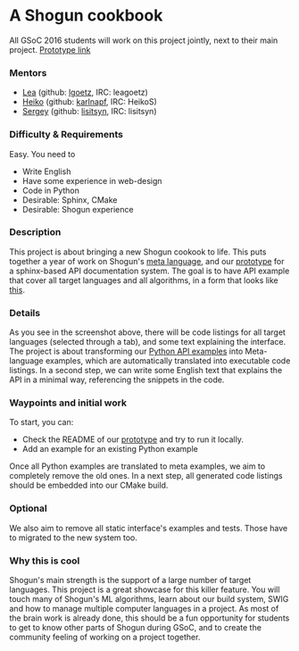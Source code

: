 # A Shogun cookbook

All GSoC 2016 students will work on this project jointly, next to their main project.
[Prototype link](https://github.com/shogun-toolbox/shogun/tree/feature/sphinxdoc/doc/cookbook)

### Mentors
 * [Lea](Lea%20Goetz) (github: [lgoetz](https://github.com/lgoetz), IRC: leagoetz)
 * [Heiko](Heiko%20Strathmann) (github: [karlnapf](https://github.com/karlnapf), IRC: HeikoS)
 * [Sergey](Sergey%20Lisitsyn) (github: [lisitsyn](https://github.com/lisitsyn), IRC: lisitsyn)

### Difficulty & Requirements
Easy. You need to
 * Write English
 * Have some experience in web-design
 * Code in Python
 * Desirable: Sphinx, CMake
 * Desirable: Shogun experience

### Description
This project is about bringing a new Shogun cookook to life. This puts together a year of work on Shogun's [meta language](https://github.com/shogun-toolbox/shogun/wiki/Example_Generation), and our [prototype](https://github.com/shogun-toolbox/shogun/tree/feature/sphinxdoc/doc/sphinx) for a sphinx-based API documentation system. The goal is to have API example that cover all target languages and all algorithms, in a form that looks like [this](https://cloud.githubusercontent.com/assets/3594351/13373164/c1399ca6-dd57-11e5-866b-4db9f3f2fb0f.png).



### Details
As you see in the screenshot above, there will be code listings for all target languages (selected through a tab), and some text explaining the interface. The project is about transforming our [Python API examples](https://github.com/shogun-toolbox/shogun/tree/develop/examples/undocumented/python_modular) into Meta-language examples, which are automatically translated into executable code listings. In a second step, we can write some English text that explains the API in a minimal way, referencing the snippets in the code.

### Waypoints and initial work
To start, you can:

 * Check the README of our [prototype](https://github.com/shogun-toolbox/shogun/tree/feature/sphinxdoc/doc/cookbook) and try to run it locally.
 * Add an example for an existing Python example

Once all Python examples are translated to meta examples, we aim to completely remove the old ones. In a next step, all generated code listings should be embedded into our CMake build.

### Optional
We also aim to remove all static interface's examples and tests. Those have to migrated to the new system too.

### Why this is cool
Shogun's main strength is the support of a large number of target languages. This project is a great showcase for this killer feature. You will touch many of Shogun's ML algorithms, learn about our build system, SWIG and how to manage  multiple computer languages in a project. As most of the brain work is already done, this should be a fun opportunity for students to get to know other parts of Shogun during GSoC, and to create the community feeling of working on a project together.